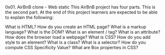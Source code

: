0x01. AirBnB clone - Web static
This AirBnB project has four parts. This is the second part. At the end of this project learners are expected to be able to explain the following:

What is HTML?
How do you create an HTML page?
What is a markup language?
What is the DOM?
What is an element / tag?
What is an attribute?
How does the browser load a webpage?
What is CSS?
How do you add style to an element?
What is a class?
What is a selector?
How do you compute CSS Specificity Value?
What are Box properties in CSS?
